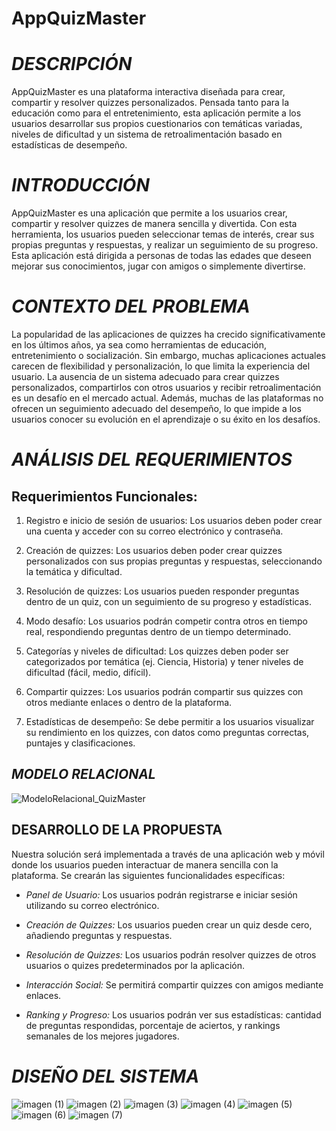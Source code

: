 # AppQuizMaster

# *DESCRIPCIÓN*
AppQuizMaster es una plataforma interactiva diseñada para crear, compartir y resolver quizzes personalizados.
Pensada tanto para la educación como para el entretenimiento, esta aplicación permite a los usuarios desarrollar sus propios cuestionarios con temáticas variadas, niveles de dificultad y un sistema de retroalimentación basado en estadísticas de desempeño.

# *INTRODUCCIÓN*
AppQuizMaster es una aplicación que permite a los usuarios crear, compartir y resolver quizzes de manera sencilla y divertida.
Con esta herramienta, los usuarios pueden seleccionar temas de interés, crear sus propias preguntas y respuestas, y realizar un seguimiento de su progreso. 
Esta aplicación está dirigida a personas de todas las edades que deseen mejorar sus conocimientos, jugar con amigos o simplemente divertirse.

# *CONTEXTO DEL PROBLEMA* 
La popularidad de las aplicaciones de quizzes ha crecido significativamente en los últimos años, ya sea como herramientas de educación, entretenimiento o socialización.
Sin embargo, muchas aplicaciones actuales carecen de flexibilidad y personalización, lo que limita la experiencia del usuario.
La ausencia de un sistema adecuado para crear quizzes personalizados, compartirlos con otros usuarios y recibir retroalimentación es un desafío en el mercado actual.
Además, muchas de las plataformas no ofrecen un seguimiento adecuado del desempeño, lo que impide a los usuarios conocer su evolución en el aprendizaje o su éxito en los desafíos.

# *ANÁLISIS DEL REQUERIMIENTOS*
## Requerimientos Funcionales: 
1. Registro e inicio de sesión de usuarios: Los usuarios deben poder crear una cuenta y acceder con su correo electrónico y contraseña.
    
2. Creación de quizzes: Los usuarios deben poder crear quizzes personalizados con sus propias preguntas y respuestas, seleccionando la temática y dificultad.
    
3. Resolución de quizzes: Los usuarios pueden responder preguntas dentro de un quiz, con un seguimiento de su progreso y estadísticas.
   
4. Modo desafío: Los usuarios podrán competir contra otros en tiempo real, respondiendo preguntas dentro de un tiempo determinado.
    
5. Categorías y niveles de dificultad: Los quizzes deben poder ser categorizados por temática (ej. Ciencia, Historia) y tener niveles de dificultad (fácil, medio, difícil).
      
6. Compartir quizzes: Los usuarios podrán compartir sus quizzes con otros mediante enlaces o dentro de la plataforma.
   
7. Estadísticas de desempeño: Se debe permitir a los usuarios visualizar su rendimiento en los quizzes, con datos como preguntas correctas, puntajes y clasificaciones.
  
## *MODELO RELACIONAL*
![ModeloRelacional_QuizMaster](https://github.com/user-attachments/assets/36f9b473-2bd4-4736-9055-91f621d90e4a)

## DESARROLLO DE LA PROPUESTA
Nuestra solución será implementada a través de una aplicación web y móvil donde los usuarios pueden interactuar de manera sencilla con la plataforma. Se crearán las siguientes funcionalidades específicas:

- *Panel de Usuario:* 
Los usuarios podrán registrarse e iniciar sesión utilizando su correo electrónico.

- *Creación de Quizzes:* 
Los usuarios pueden crear un quiz desde cero, añadiendo preguntas y respuestas.

- *Resolución de Quizzes:* 
Los usuarios podrán resolver quizzes de otros usuarios o quizes predeterminados por la aplicación.

- *Interacción Social:* 
Se permitirá compartir quizzes con amigos mediante enlaces.

- *Ranking y Progreso:* 
Los usuarios podrán ver sus estadísticas: cantidad de preguntas respondidas, porcentaje de aciertos, y rankings semanales de los mejores jugadores.

# *DISEÑO DEL SISTEMA*

![imagen (1)](https://github.com/user-attachments/assets/4bdb6c47-8f85-40f5-9d8a-e0f2ed4bd2b7)
![imagen (2)](https://github.com/user-attachments/assets/71505763-1f36-4a07-97d6-9055ccbb115e)
![imagen (3)](https://github.com/user-attachments/assets/4b882b10-72da-4e3b-8dc4-b4c54e576d98)
![imagen (4)](https://github.com/user-attachments/assets/65da6479-31e9-45cd-9421-6d27aec85b1f)
![imagen (5)](https://github.com/user-attachments/assets/359a6855-1805-4042-abe5-457b0c8bd137)
![imagen (6)](https://github.com/user-attachments/assets/156c5fed-5ad9-4f53-8f98-ed9c811ab8df)
![imagen (7)](https://github.com/user-attachments/assets/2850aaaa-3e94-4b51-b24b-2d98ecb67470)

